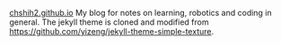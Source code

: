 [chshih2.github.io][1]
My blog for notes on learning, robotics and coding in general.
The jekyll theme is cloned and modified from https://github.com/yizeng/jekyll-theme-simple-texture.

[1]: chshih2.github.io
